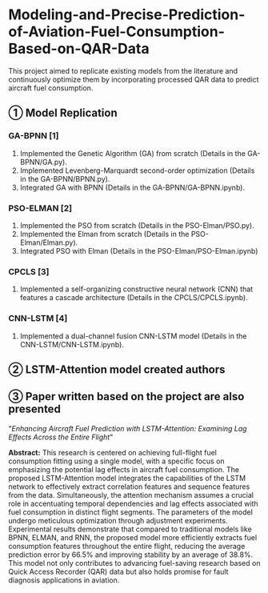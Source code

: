 # Modeling-and-Precise-Prediction-of-Aviation-Fuel-Consumption-Based-on-QAR-Data
This project aimed to replicate existing models from the literature and continuously optimize them by incorporating processed QAR data to predict aircraft fuel consumption.

## ① Model Replication

###  GA-BPNN [1]

  1. Implemented the Genetic Algorithm (GA) from scratch (Details in the GA-BPNN/GA.py).
  2. Implemented Levenberg-Marquardt second-order optimization (Details in the GA-BPNN/BPNN.py).
  3. Integrated GA with BPNN (Details in the GA-BPNN/GA-BPNN.ipynb).

### PSO-ELMAN [2]

  1. Implemented the PSO from scratch (Details in the PSO-Elman/PSO.py).
  2. Implemented the Elman from scratch (Details in the PSO-Elman/Elman.py).
  3. Integrated PSO with Elman (Details in the PSO-Elman/PSO-Elman.ipynb)

### CPCLS [3]

  1. Implemented a self-organizing constructive neural network (CNN) that features a cascade architecture (Details in the CPCLS/CPCLS.ipynb).

### CNN-LSTM [4]

  1. Implemented a dual-channel fusion CNN-LSTM model (Details in the CNN-LSTM/CNN-LSTM.ipynb).

## ② LSTM-Attention model created authors


## ③ Paper written based on the project are also presented

  "_Enhancing Aircraft Fuel Prediction with LSTM-Attention: Examining Lag Effects Across the Entire Flight_"

**Abstract:** This research is centered on achieving full-flight fuel consumption fitting using a single model, with a specific focus on emphasizing the potential lag effects in aircraft fuel consumption. The proposed LSTM-Attention model integrates the capabilities of the LSTM network to effectively extract correlation features and sequence features from the data. Simultaneously, the attention mechanism assumes a crucial role in accentuating temporal dependencies and lag effects associated with fuel consumption in distinct flight segments. The parameters of the model undergo meticulous optimization through adjustment experiments. Experimental results demonstrate that compared to traditional models like BPNN, ELMAN, and RNN, the proposed model more efficiently extracts fuel consumption features throughout the entire flight, reducing the average prediction error by 66.5% and improving stability by an average of 38.8%. This model not only contributes to advancing fuel-saving research based on Quick Access Recorder (QAR) data but also holds promise for fault diagnosis applications in aviation.
